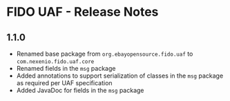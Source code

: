 # FIDO UAF - Release Notes

## 1.1.0

- Renamed base package from `org.ebayopensource.fido.uaf` to `com.nexenio.fido.uaf.core`
- Renamed fields in the `msg` package
- Added annotations to support serialization of classes in the `msg` package as required per UAF specification
- Added JavaDoc for fields in the `msg` package
